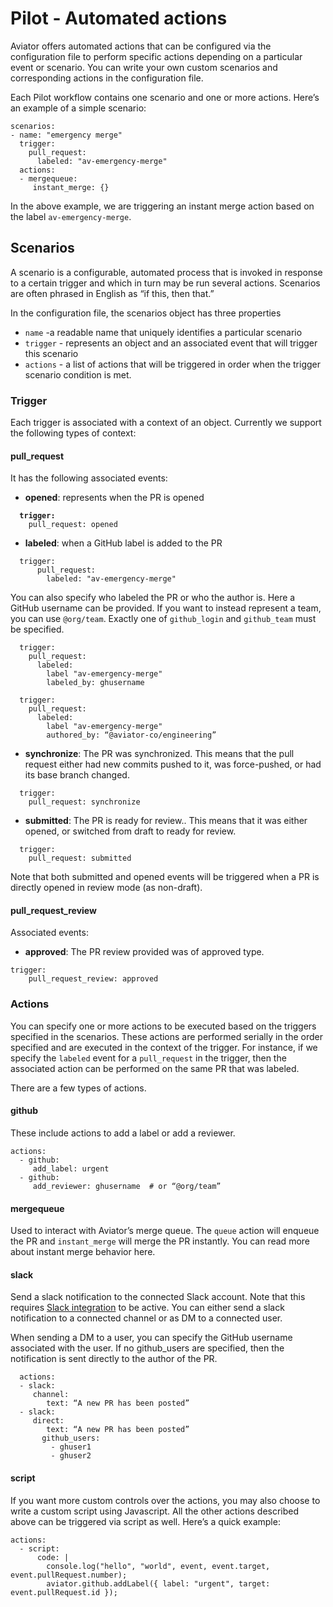 # Pilot - Automated actions

Aviator offers automated actions that can be configured via the configuration file to perform specific actions depending on a particular event or scenario. You can write your own custom scenarios and corresponding actions in the configuration file.

Each Pilot workflow contains one scenario and one or more actions. Here’s an example of a simple scenario:

```
scenarios:
- name: "emergency merge"
  trigger:
    pull_request:
      labeled: "av-emergency-merge"
  actions:
  - mergequeue:
     instant_merge: {}
```

In the above example, we are triggering an instant merge action based on the label `av-emergency-merge`.

## Scenarios

A scenario is a configurable, automated process that is invoked in response to a certain trigger and which in turn may be run several actions. Scenarios are often phrased in English as “if this, then that.”

In the configuration file, the scenarios object has three properties

* `name` -a readable name that uniquely identifies a particular scenario
* `trigger` - represents an object and an associated event that will trigger this scenario
* `actions` - a list of actions that will be triggered in order when the trigger scenario condition is met.

### Trigger

Each trigger is associated with a context of an object. Currently we support the following types of context:

#### pull\_request

It has the following associated events:

* **opened**: represents when the PR is opened

<pre><code><strong>  trigger:
</strong>    pull_request: opened
</code></pre>

* **labeled**: when a GitHub label is added to the PR

```
  trigger:
      pull_request:
        labeled: "av-emergency-merge"
```

You can also specify who labeled the PR or who the author is. Here a GitHub username can be provided. If you want to instead represent a team, you can use `@org/team`. Exactly one of `github_login` and `github_team` must be specified.

```
  trigger:
    pull_request:
      labeled:
        label "av-emergency-merge"
        labeled_by: ghusername
```

```
  trigger:
    pull_request:
      labeled:
        label "av-emergency-merge"
        authored_by: “@aviator-co/engineering”
```

* **synchronize**: The PR was synchronized. This means that the pull request either had new commits pushed to it, was force-pushed, or had its base branch changed.

```
  trigger:
    pull_request: synchronize
```

* **submitted**: The PR is ready for review.. This means that it was either opened, or switched from draft to ready for review.

```
  trigger:
    pull_request: submitted
```

Note that both submitted and opened events will be triggered when a PR is directly opened in review mode (as non-draft).

#### pull\_request\_review

Associated events:

* **approved**: The PR review provided was of approved type.

```
trigger:
    pull_request_review: approved
```



### Actions

You can specify one or more actions to be executed based on the triggers specified in the scenarios. These actions are performed serially in the order specified and are executed in the context of the trigger. For instance, if we specify the `labeled` event for a `pull_request` in the trigger, then the associated action can be performed on the same PR that was labeled.

There are a few types of actions.

#### github

These include actions to add a label or add a reviewer.

```
actions:
  - github:
     add_label: urgent
  - github:
     add_reviewer: ghusername  # or “@org/team”
```

#### mergequeue

Used to interact with Aviator’s merge queue. The `queue` action will enqueue the PR and `instant_merge` will merge the PR instantly. You can read more about instant merge behavior here.

#### slack

Send a slack notification to the connected Slack account. Note that this requires [Slack integration](https://docs.aviator.co/reference/slack-integration) to be active. You can either send a slack notification to a connected channel or as DM to a connected user.

When sending a DM to a user, you can specify the GitHub username associated with the user. If no github\_users are specified, then the notification is sent directly to the author of the PR.

```
  actions:
  - slack:
     channel:
        text: “A new PR has been posted”
  - slack:
     direct:
        text: “A new PR has been posted”
       github_users:
         - ghuser1
         - ghuser2
```

#### script

If you want more custom controls over the actions, you may also choose to write a custom script using Javascript. All the other actions described above can be triggered via script as well. Here’s a quick example:

```
actions:
  - script:
      code: |
        console.log("hello", "world", event, event.target, event.pullRequest.number);
        aviator.github.addLabel({ label: "urgent", target: event.pullRequest.id });

```
